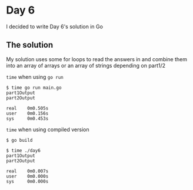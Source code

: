# Day 6
I decided to write Day 6's solution in Go

## The solution
My solution uses some for loops to read the answers in and combine them into an array of arrays or an array of strings depending on part1/2

`time` when using `go run`

```
$ time go run main.go
part1Output
part2Output

real    0m0.505s
user    0m0.156s
sys     0m0.453s
```

`time` when using compiled version

```
$ go build

$ time ./day6
part1Output
part2Output

real    0m0.007s
user    0m0.000s
sys     0m0.000s
```